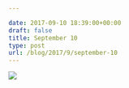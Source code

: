 ```yaml
---

date: 2017-09-10 18:39:00+00:00
draft: false
title: September 10
type: post
url: /blog/2017/9/september-10
---
```




  
   ![](/images/2017-09-10-20179september-10/IMG_2251.jpg)

  


